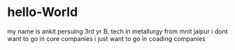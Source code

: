 # hello-World
my name is ankit persuing 3rd yr B. tech in metallurgy
from mnit jaipur
i dont want to go in core companies
i just want to go in coading companies

